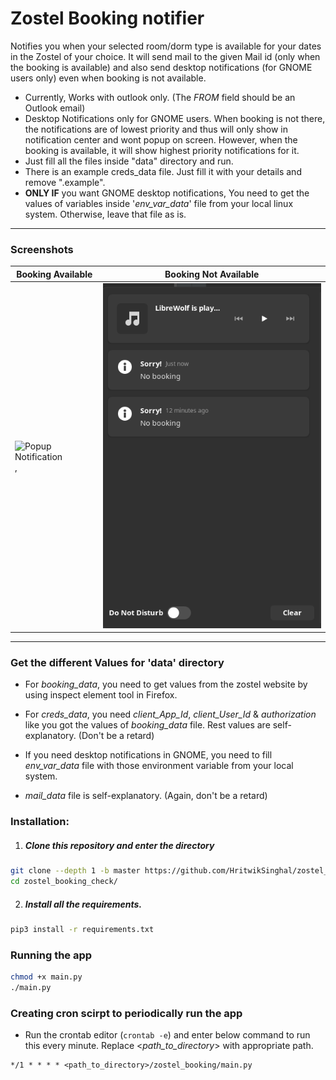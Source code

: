 # Zostel Booking notifier

Notifies you when your selected room/dorm type is available for your dates in the Zostel of your choice.
It will send mail to the given Mail id (only when the booking is available) and also send desktop
notifications (for GNOME users only) even when booking is not available.

- Currently, Works with outlook only. (The _FROM_ field should be an Outlook email)
- Desktop Notifications only for GNOME users. When booking is not there, the notifications are of lowest priority and
  thus will only show in notification center and wont popup on screen.
  However, when the booking is available, it will show highest priority notifications for it.
- Just fill all the files inside "data" directory and run.
- There is an example creds_data file. Just fill it with your details and remove ".example".
- **ONLY IF** you want GNOME desktop notifications, You need to get the values of variables
  inside '_env_var_data_' file from your local linux system. Otherwise, leave that file as is.

--- 

### Screenshots

| Booking Available               | Booking Not Available                           |
|---------------------------------|-------------------------------------------------|
| ![Popup Notification](images/), | ![In Notification Panel](images/no_booking.png) |

--- 

### Get the different Values for 'data' directory

- For _booking_data_, you need to get values from the zostel website by using
  inspect element tool in Firefox.

- For _creds_data_, you need _client_App_Id_, _client_User_Id_ & _authorization_ like you got the
  values of _booking_data_ file. Rest values are self-explanatory. (Don't be a retard)

- If you need desktop notifications in GNOME, you need to fill _env_var_data_ file with
  those environment variable from your local system.

- _mail_data_ file is self-explanatory. (Again, don't be a retard)

### Installation:

1. ##### Clone this repository and enter the directory

```sh
git clone --depth 1 -b master https://github.com/HritwikSinghal/zostel_booking_check
cd zostel_booking_check/
```

2. ##### Install all the requirements.

```sh
pip3 install -r requirements.txt
``` 

### Running the app

```sh
chmod +x main.py
./main.py
```

### Creating cron scirpt to periodically run the app

- Run the crontab editor (```crontab -e```) and enter below command to run this every minute.
  Replace <_path_to_directory_> with appropriate path.

```cron
*/1 * * * * <path_to_directory>/zostel_booking/main.py
```